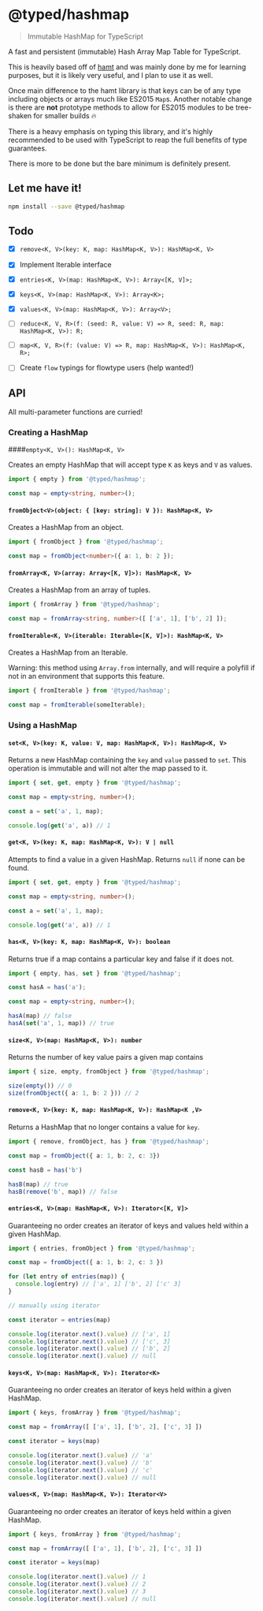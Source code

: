 # @typed/hashmap

> Immutable HashMap for TypeScript

A fast and persistent (immutable) Hash Array Map Table for TypeScript.

This is heavily based off of [hamt](https://github.com/mattbierner/hamt) and
was mainly done by me for learning purposes, but it is likely very useful, and I
plan to use it as well.

Once main difference to the hamt library is that keys can be of any type
including objects or arrays much like ES2015 `Map`s.
Another notable change is there are **not** prototype methods to allow
for ES2015 modules to be tree-shaken for smaller builds :fire:

There is a heavy emphasis on typing this library, and it's highly recommended
to be used with TypeScript to reap the full benefits of type guarantees.

There is more to be done but the bare minimum is definitely present.

## Let me have it!
```sh
npm install --save @typed/hashmap
```

## Todo

- [x] `remove<K, V>(key: K, map: HashMap<K, V>): HashMap<K, V>`
- [x] Implement Iterable interface
- [x] `entries<K, V>(map: HashMap<K, V>): Array<[K, V]>;`
- [x] `keys<K, V>(map: HashMap<K, V>): Array<K>;`
- [x] `values<K, V>(map: HashMap<K, V>): Array<V>;`
- [ ] `reduce<K, V, R>(f: (seed: R, value: V) => R, seed: R, map: HashMap<K, V>): R;`
- [ ] `map<K, V, R>(f: (value: V) => R, map: HashMap<K, V>): HashMap<K, R>;`

- [ ] Create `flow` typings for flowtype users (help wanted!)

## API

All multi-parameter functions are curried!

### Creating a HashMap

####`empty<K, V>(): HashMap<K, V>`

Creates an empty HashMap that will accept type `K` as keys and `V` as values.

```typescript
import { empty } from '@typed/hashmap';

const map = empty<string, number>();
```

#### `fromObject<V>(object: { [key: string]: V }): HashMap<K, V>`

Creates a HashMap from an object.

```typescript
import { fromObject } from '@typed/hashmap';

const map = fromObject<number>({ a: 1, b: 2 });
```

#### `fromArray<K, V>(array: Array<[K, V]>): HashMap<K, V>`

Creates a HashMap from an array of tuples.

```typescript
import { fromArray } from '@typed/hashmap';

const map = fromArray<string, number>([ ['a', 1], ['b', 2] ]);
```

#### `fromIterable<K, V>(iterable: Iterable<[K, V]>): HashMap<K, V>`

Creates a HashMap from an Iterable.

Warning: this method using `Array.from` internally, and will require a polyfill
if not in an environment that supports this feature.

```typescript
import { fromIterable } from '@typed/hashmap';

const map = fromIterable(someIterable);
```

### Using a HashMap

#### `set<K, V>(key: K, value: V, map: HashMap<K, V>): HashMap<K, V>`

Returns a new HashMap containing the `key` and `value` passed to `set`.
This operation is immutable and will not alter the map passed to it.

```typescript
import { set, get, empty } from '@typed/hashmap';

const map = empty<string, number>();

const a = set('a', 1, map);

console.log(get('a', a)) // 1
```

#### `get<K, V>(key: K, map: HashMap<K, V>): V | null`

Attempts to find a value in a given HashMap. Returns `null` if none can be found.

```typescript
import { set, get, empty } from '@typed/hashmap';

const map = empty<string, number>();

const a = set('a', 1, map);

console.log(get('a', a)) // 1
```

#### `has<K, V>(key: K, map: HashMap<K, V>): boolean`

Returns true if a map contains a particular key and false if it does not.

```typescript
import { empty, has, set } from '@typed/hashmap';

const hasA = has('a');

const map = empty<string, number>();

hasA(map) // false
hasA(set('a', 1, map)) // true
```

#### `size<K, V>(map: HashMap<K, V>): number`

Returns the number of key value pairs a given map contains

```typescript
import { size, empty, fromObject } from '@typed/hashmap';

size(empty()) // 0
size(fromObject({ a: 1, b: 2 })) // 2
```

#### `remove<K, V>(key: K, map: HashMap<K, V>): HashMap<K ,V>`

Returns a HashMap that no longer contains a value for `key`.

```typescript
import { remove, fromObject, has } from '@typed/hashmap';

const map = fromObject({ a: 1, b: 2, c: 3})

const hasB = has('b')

hasB(map) // true
hasB(remove('b', map)) // false
```

#### `entries<K, V>(map: HashMap<K, V>): Iterator<[K, V]>`

Guaranteeing no order creates an iterator of keys and values held within
a given HashMap.

```typescript
import { entries, fromObject } from '@typed/hashmap';

const map = fromObject({ a: 1, b: 2, c: 3 })

for (let entry of entries(map)) {
  console.log(entry) // ['a', 1] ['b', 2] ['c' 3]
}

// manually using iterator

const iterator = entries(map)

console.log(iterator.next().value) // ['a', 1]
console.log(iterator.next().value) // ['c', 3]
console.log(iterator.next().value) // ['b', 2]
console.log(iterator.next().value) // null
```

#### `keys<K, V>(map: HashMap<K, V>): Iterator<K>`

Guaranteeing no order creates an iterator of keys held within
a given HashMap.

```typescript
import { keys, fromArray } from '@typed/hashmap';

const map = fromArray([ ['a', 1], ['b', 2], ['c', 3] ])

const iterator = keys(map)

console.log(iterator.next().value) // 'a'
console.log(iterator.next().value) // 'b'
console.log(iterator.next().value) // 'c'
console.log(iterator.next().value) // null
```

#### `values<K, V>(map: HashMap<K, V>): Iterator<V>`

Guaranteeing no order creates an iterator of keys held within
a given HashMap.

```typescript
import { keys, fromArray } from '@typed/hashmap';

const map = fromArray([ ['a', 1], ['b', 2], ['c', 3] ])

const iterator = keys(map)

console.log(iterator.next().value) // 1
console.log(iterator.next().value) // 2
console.log(iterator.next().value) // 3
console.log(iterator.next().value) // null
```